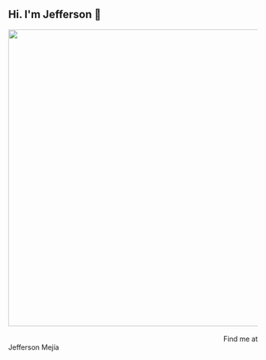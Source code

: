 <div align="left"><h2>Hi. I'm Jefferson 👾</h2></div>
<div align="center"><img src="https://i.postimg.cc/jq9qy06F/banner.png" width="600"/> </div></br>

<div align="right">Find me at</div>
<div align="right"  style="display: flex;align-items:center;">
 <a style= href="https://linkdin.com"> Jefferson Mejía<a/>
  <img src="https://cdn-icons-png.flaticon.com/512/174/174857.png" width="15"/>
</div>
